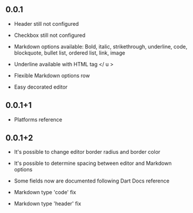 ## 0.0.1

- Header still not configured

- Checkbox still not configured

- Markdown options available: Bold, italic, strikethrough, underline, code, blockquote, bullet list, ordered list, link, image

- Underline available with HTML tag </ u >

- Flexible Markdown options row

- Easy decorated editor

## 0.0.1+1

- Platforms reference

## 0.0.1+2

- It's possible to change editor border radius and border color
- It's possible to determine spacing between editor and Markdown options

- Some fields now are documented following Dart Docs reference

- Markdown type 'code' fix

- Markdown type 'header' fix

